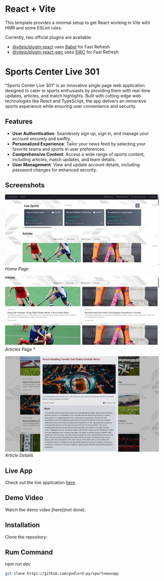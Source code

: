 # React + Vite

This template provides a minimal setup to get React working in Vite with HMR and some ESLint rules.

Currently, two official plugins are available:

- [@vitejs/plugin-react](https://github.com/vitejs/vite-plugin-react/blob/main/packages/plugin-react/README.md) uses [Babel](https://babeljs.io/) for Fast Refresh
- [@vitejs/plugin-react-swc](https://github.com/vitejs/vite-plugin-react-swc) uses [SWC](https://swc.rs/) for Fast Refresh



# Sports Center Live 301

"Sports Center Live 301" is an innovative single page web application designed to cater to sports enthusiasts by providing them with real-time updates, articles, and match highlights. Built with cutting-edge web technologies like React and TypeScript, the app delivers an immersive sports experience while ensuring user convenience and security.

## Features

- **User Authentication**: Seamlessly sign up, sign in, and manage your account securely and swiftly.
- **Personalized Experience**: Tailor your news feed by selecting your favorite teams and sports in user preferences.
- **Comprehensive Content**: Access a wide range of sports content, including articles, match updates, and team details.
- **User Management**: View and update account details, including password changes for enhanced security.

## Screenshots

![Home Page](readmeimage/Home.png)
*Home Page*

![Articles Page](readmeimage/Articles.png)
*Articles Page*
*

![Article Details](readmeimage/ArticleDetail.png)
*Article Details*

## Live App

Check out the live application [here](https://sportnews301.netlify.app/).

## Demo Video

Watch the demo video [here](not done).

## Installation

Clone the repository:

## Rum Command

npm run dev

```bash
git clone https://github.com/godlord-py/sportnewsapp
